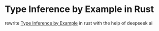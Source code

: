 # Type Inference by Example in Rust

rewrite [Type Inference by Example](https://github.com/Ahnfelt/type-inference-by-example) in rust with the help of deepseek ai
